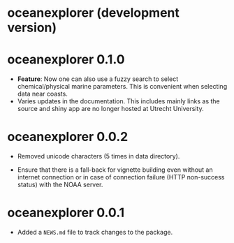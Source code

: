 # oceanexplorer (development version)

# oceanexplorer 0.1.0

* **Feature**: Now one can also use a fuzzy search to select chemical/physical marine parameters. This is convenient when selecting data near coasts.  
* Varies updates in the documentation. This includes mainly links as the source and shiny app are no longer hosted at Utrecht University.

# oceanexplorer 0.0.2

* Removed unicode characters (5 times in data directory).

* Ensure that there is a fall-back for vignette building even without an internet connection or in case of connection failure (HTTP non-success status) with the NOAA server.

# oceanexplorer 0.0.1

* Added a `NEWS.md` file to track changes to the package.
